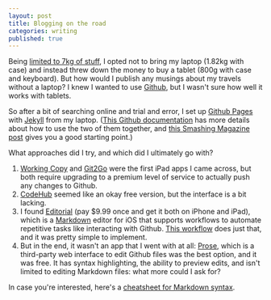 ```yaml
---
layout: post
title: Blogging on the road
categories: writing
published: true
---
```

Being [limited to 7kg of stuff][permalink-packing-list], I opted not to bring my laptop (1.82kg with case) and instead threw down the money to buy a tablet (800g with case and keyboard). But how would I publish any musings about my travels without a laptop? I knew I wanted to use [Github][github], but I wasn't sure how well it works with tablets.

<!--more-->

So after a bit of searching online and trial and error, I set up [Github Pages][github-pages] with [Jekyll][jekyll] from my laptop. ([This Github documentation][github-pages-with-jekyll] has more details about how to use the two of them together, and [this Smashing Magazine post][sm-build-a-blog] gives you a good starting point.)

What approaches did I try, and which did I ultimately go with?

1. [Working Copy][workingcopy] and [Git2Go][git2go] were the first iPad apps I came across, but both require upgrading to a premium level of service to actually push any changes to Github.
1. [CodeHub][codehub] seemed like an okay free version, but the interface is a bit lacking.
1. I found [Editorial][editorial] (pay $9.99 once and get it both on iPhone and iPad), which is a [Markdown][markdown] editor for iOS that supports workflows to automate repetitive tasks like interacting with Github. [This workflow][hardscrabble] does just that, and it was pretty simple to implement.
1. But in the end, it wasn't an app that I went with at all: [Prose][prose], which is a third-party web interface to edit Github files was the best option, and it was free. It has syntax highlighting, the ability to preview edits, and isn't limited to editing Markdown files: what more could I ask for?

In case you're interested, here's a [cheatsheet for Markdown syntax][md-cheatsheet].

[codehub]: http://codehub-app.com
[editorial]: http://omz-software.com/editorial
[git2go]: http://git2go.com/
[github]: https://www.github.com/
[github-pages]: https://pages.github.com/
[github-pages-with-jekyll]: https://help.github.com/articles/using-jekyll-as-a-static-site-generator-with-github-pages/
[hardscrabble]: http://www.hardscrabble.net/2015/how-to-jekyll-from-ios
[jekyll]: https://jekyllrb.com/
[markdown]: http://whatismarkdown.com
[md-cheatsheet]: https://github.com/adam-p/markdown-here/wiki/Markdown-Cheatsheet
[permalink-packing-list]: /the-7kg-limited-packing-list
[prose]: http://prose.io/
[sm-build-a-blog]: https://www.smashingmagazine.com/2014/08/build-blog-jekyll-github-pages/
[workingcopy]: http://workingcopyapp.com
